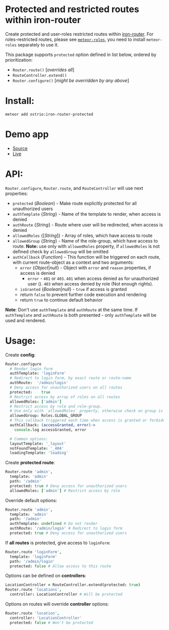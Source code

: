 Protected and restricted routes within iron-router
========
Create protected and user-roles restricted routes within [iron-router](https://atmospherejs.com/iron/router).
For roles-restricted routes, please see [`meteor-roles`](https://github.com/alanning/meteor-roles), you need to install `meteor-roles` separately to use it.

This package supports `protected` option defined in list below, ordered by prioritization:
 - `Router.route()` [*overrides all*]
 - `RouteController.extend()`
 - `Router.configure()` [*might be overridden by any above*]

Install:
========
```shell
meteor add ostrio:iron-router-protected
```

Demo app
========
 - [Source](https://github.com/VeliovGroup/Meteor-iron-router-protected/tree/master/demo)
 - [Live](http://iron-router-protected.meteor.com)

API:
========
`Router.configure`, `Router.route`, and `RouteController` will use next properties:
 - `protected` {*Boolean*} - Make route explicitly protected for all unauthorized users
 - `authTemplate` {*String*} - Name of the template to render, when access is denied
 - `authRoute` {*String*} - Route where user will be redirected, when access is denied
 - `allowedRoles` {[*String*]} - Array of roles, which have access to route
 - `allowedGroup` {*String*} - Name of the role-group, which have access to route. __Note:__ use only with `allowedRoles` property, if `allowedRoles` is not defined check by `allowedGroup` will be omitted
 - `authCallback` {*Function*} - This function will be triggered on each route, with current route-object as a context and two arguments:
    * `error` {*Object*|*null*} - Object with `error` and `reason` properties, if access is denied
      - `error` - `401` or `403`. `401` when access denied as for unauthorized user (). `403` when access denied by role (Not enough rights).
    * `isGranted` {*Boolean*|*null*} - `true` if access is granted
    * return `false` to prevent further code execution and rendering
    * return `true` to continue default behavior

__Note__: Don't use `authTemplate` and `authRoute` at the same time. If `authTemplate` and `authRoute` is both presented - only `authTemplate` will be used and rendered.


Usage:
========
Create __config__:
```coffeescript
Router.configure
  # Render login form
  authTemplate: 'loginForm' 
  # Redirect to login form, by exact route or route-name
  authRoute:  '/admin/login' 
  # Deny access for unauthorized users on all routes
  protected:    true 
  # Restrict access by array of roles on all routes
  allowedRoles: ['admin'] 
  # Restrict access by role and role-group. 
  # Use only with `allowedRoles` property, otherwise check on group is omitted
  allowedGroup: Roles.GLOBAL_GROUP 
  # This callback triggered each time when access is granted or forbidden for user
  authCallback: (accessGranted, error)->
    console.log accessGranted, error

  # Common options:
  layoutTemplate: '_layout'
  notFoundTemplate: '_404'
  loadingTemplate: 'loading'
```

Create __protected route__:
```coffeescript
Router.route 'admin',
  template: 'admin'
  path: '/admin'
  protected: true # Deny access for unauthorized users
  allowedRoles: ['admin'] # Restrict access by role
```

Override default options:
```coffeescript
Router.route 'admin',
  template: 'admin'
  path: '/admin'
  authTemplate: undefined # Do not render
  authRoute: '/admin/login' # Redirect to login form
  protected: true # Deny access for unauthorized users
```

If __all routes__ is protected, give access to `loginForm`:
```coffeescript
Router.route 'loginForm',
  template: 'loginForm'
  path: '/admin/login'
  protected: false # Allow access to this route
```

Options can be defined on __controllers__:
```coffeescript
LocationController = RouteController.extend(protected: true)
Router.route 'locations',
  controller: LocationController # Will be protected
```

Options on routes will override __controller__ options:
```coffeescript
Router.route 'location',
  controller: 'LocationController'
  protected: false # Won't be protected
```
